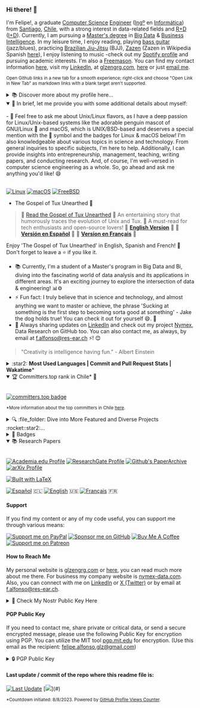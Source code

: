 ### Hi there! 👋

I'm Felipe!, a graduate [Computer Science](https://en.wikipedia.org/wiki/Computer_science) [Engineer](https://en.wikipedia.org/wiki/Engineer) ([Ingº](https://es.wikipedia.org/wiki/Ingeniero) en [Informática](https://es.wikipedia.org/wiki/Ingenier%C3%ADa_inform%C3%A1tica)) from [Santiago](https://en.wikipedia.org/wiki/Santiago), [Chile](https://en.wikipedia.org/wiki/Chile), with a strong interest in data-related fields and [R+D](https://en.wikipedia.org/wiki/Research_and_development) ([I+D](https://es.wikipedia.org/wiki/Investigaci%C3%B3n_y_desarrollo)). Currently, I am pursuing a [Master's degree](https://en.wikipedia.org/wiki/Master%27s_degree) in [Big Data](https://en.wikipedia.org/wiki/Big_data) & [Business Intelligence](https://en.wikipedia.org/wiki/Business_intelligence). In my leisure time, I enjoy reading, playing [bass guitar](https://en.wikipedia.org/wiki/Bass_guitar) (jazz/blues), practicing [Brazilian Jiu-Jitsu](https://en.wikipedia.org/wiki/Brazilian_jiu-jitsu) (BJJ), [Zazen](https://en.wikipedia.org/wiki/Zazen) (Zazen in Wikipedia Spanish [here](https://es.wikipedia.org/wiki/Zazen)), I enjoy listening to music -check out my [Spotify profile](https://open.spotify.com/user/12133266428) and pursuing academic interests. I'm also a [Freemason](https://en.wikipedia.org/wiki/Freemasonry). You can find my contact information [here](https://github.com/felipealfonsog#how-to-reach-me), visit my [LinkedIn](https://linkedin.com/in/felipealfonsog), at [glzengrg.com](https://glzengrg.com/), [here](https://freeshell.de/~felipe/) or just [email me](mailto:f.alfonso@res-ear.ch).

<sub>Open Github links in a new tab for a smooth experience; right-click and choose "Open Link in New Tab" as markdown links with a blank target aren't supported.</sub>

<details>
<summary>📚 Discover more about my profile here...</summary> 
  <br>
I'm a computer science engineer with a passion for research across diverse topics in the field. While I strive to continuously broaden my knowledge horizons, my primary focus lies in specializing in Software Engineering, Data Engineering, Machine Learning, Cybersecurity, and other areas that hold significance in the past, present, and future landscape of computer science. My aim is to grasp both the fundamentals and the cutting-edge aspects of this ever-evolving domain.

My expertise encompasses coding, statistical analysis, and a strong grounding in computer science principles. This skillset serves as a foundation for driving innovation through the adoption of the latest technologies.
  
I have been immersed in the world of technology since the mid-80s, when connecting to the internet required a phone cable and compiling the Kernel using UNIX and/or GNU/Linux was necessary to visit 'Altavista.com.' I am particularly fond of FreeBSD, Debian & Arch, although I also feel fond to macOS due its relation with UNIX-BSD.

I have had the privilege of living in various countries, including New Delhi, India; Auckland and Christchurch in New Zealand; California, USA; and Cape Town in South Africa. These experiences have not only broadened my horizons but have also provided me with fluency in English, my mother tongue, Spanish among other languages.

With more than 23 years of experience in the field, I am constantly studying and researching to deepen my knowledge. I focus on areas such as data structures, algebra, calculus, math., software engineering, practice solving problems, databases, models of consumer and firm behavior, dynamic models, stochastic dynamic programming, functional programming, OOP programming, non-compensatory decision models, advanced algorithms, data science, refactoring & decomposition in coding. I have expertise in engineering, researching, and consulting.

<!--
Throughout my career, I have held positions as Head of Engineering, Software Engineer and Researcher in advanced algorithms, as well as engineering development roles in significant organizations across the USA, Europe, and South America - Chile. Currently, I am the Group - CEO/Founder and Head of Research and Software Engineering at [Nymex](https://github.com/NymexData), Data Research SpA. The team consists of highly skilled software engineers, developers, and technology experts from different regions of the world, including freelancers and junior professionals. Together, we collaborate on cutting-edge technology to offer consulting and services globally. Our headquarters are based in Santiago, Santiago Metropolitan, Chile.
-->
During my journey, I've embraced roles spanning from Computer Science and Software Engineer to leading teams and ultimately becoming Head of Engineering. I've also delved into research across various technological domains. My experiences have spanned the globe, from Europe and the USA to my roots in South America - Chile. As a Computer Science engineer, I've had the fortunate opportunity to lend my expertise to a diverse array of projects.

I'm hands-on with [Nymex](https://github.com/NymexData), something that keeps me consistently occupied. A personal project centered on open-source initiatives while also catering to private ventures. Our team is a mix of talented folks from around the world, including experienced pros and those just starting out. Together, we're all about pushing technology boundaries while also providing consulting services that span the globe. We're based in Santiago Metropolitan, Chile, which we proudly call home.

If you are interested in starting a business, consulting, research, or collaboration, please feel free to reach out to me on [LinkedIn](https://linkedin.com/in/felipealfonsog) or [X (Twitter)](https://twitter.com/felipealfonsog). You can also contact me by email at [f.alfonso@res-ear.ch](mailto:f.alfonso@res-ear.ch). If you happen to be in Santiago, I would be delighted to meet over a cup of coffee. Just let me know in advance, as I might be occupied with exciting projects. Thank you!

<br>
</details>

<details open>
  <summary>📝 In brief, let me provide you with some additional details about myself:</summary>
<br>
- 💬 Feel free to ask me about Unix/Linux flavors, as I have a deep passion for Linux/Unix-based systems like the adorable penguin mascot of GNU/Linux 🐧 and macOS, which is UNIX/BSD-based and deserves a special mention with the  symbol and the badges for Linux & macOS below! I'm also knowledgeable about various topics in science and technology. From general inquiries to specific subjects, I'm here to help. Additionally, I can provide insights into entrepreneurship, management, teaching, writing papers, and conducting research. And, of course, I'm well-versed in computer science engineering as a whole. So, go ahead and ask me anything you'd like! 😄 
<br><br>
  
  [![Linux](https://img.shields.io/badge/Linux-000000?style=flat-square&logo=linux&logoColor=black&color=grey&labelColor=white)](https://en.wikipedia.org/wiki/Linux)  [![macOS](https://img.shields.io/badge/macOS-000000?style=flat-square&logo=apple&logoColor=black&color=grey&labelColor=white)](https://en.wikipedia.org/wiki/MacOS)  [![FreeBSD](https://img.shields.io/badge/FreeBSD-000000?style=flat-square&logo=freebsd&logoColor=black&color=grey&labelColor=white)](https://en.wikipedia.org/wiki/FreeBSD)

- The Gospel of Tux Unearthed :book:
> 📖 [Read the Gospel of Tux Unearthed](https://gist.github.com/felipealfonsog/1727a8393c6112f9a22828df86af3817) :penguin:
An entertaining story that humorously traces the evolution of Unix and Tux. 🚀 A must-read for tech enthusiasts and open-source lovers!
🔗 **[English Version](https://gist.github.com/felipealfonsog/1727a8393c6112f9a22828df86af3817)** 🔗
🔗 **[Versión en Español](https://gist.github.com/felipealfonsog/92646e891b39c22f7cd8e35556d8c41c)** 🔗 🔗 **[Version en Français](https://gist.github.com/felipealfonsog/34ca19ae018e44fce82b758990965c82)** 🔗

Enjoy 'The Gospel of Tux Unearthed' in English, Spanish and French! 🎉 Don't forget to leave a ⭐️ if you like it.
- 📚 Currently, I'm a student of a Master's program in Big Data and Bi, diving into the fascinating world of data analysis and its applications in different areas. It's an exciting journey to explore the intersection of data & engineering! 📊⚙️
- ⚡ Fun fact: I truly believe that in science and technology, and almost anything we want to master or achieve, the phrase 'Sucking at something is the first step to becoming sorta good at something' - Jake the dog holds true! You can check it out for yourself 😄. 🐶
- 💼 Always sharing updates on [LinkedIn](https://linkedin.com/in/felipealfonsog) and check out my project [Nymex](https://github.com/NymexData), Data Research on GitHub too. You can also contact me, as always, by email at [f.alfonso@res-ear.ch](mailto:f.alfonso@res-ear.ch) ⚡! 😊

> "Creativity is intelligence having fun." - Albert Einstein

</details>
<!--
#### Most Used Languages | Commit and Pull Request Stats
-->
<!-- 
![Top Languages](https://github-readme-stats.vercel.app/api/top-langs/?username=felipealfonsog&layout=compact&langs_count=10&hide_title=true&theme=graywhite) 
-->
<!--
![Top Languages](https://github-readme-stats.vercel.app/api/top-langs/?username=felipealfonsog&layout=compact&langs_count=10&hide_title=true&theme=graywhite&exclude_langs=html,css) ![Commit and Pull Request Stats](https://github-readme-stats.vercel.app/api?username=felipealfonsog&show_icons=true&count_private=true&include_all_commits=true&hide_title=true&theme=graywhite)
-->
<!-- <details open> -->
<details>
<summary>:star2: <strong>Most Used Languages | Commit and Pull Request Stats | Wakatime</strong>*</summary>
<br>

<!-- 
![Top Languages](https://github-readme-stats.vercel.app/api/top-langs/?username=felipealfonsog&layout=compact&langs_count=10&hide_title=true&theme=graywhite) 
-->
![Top Languages](https://github-readme-stats.vercel.app/api/top-langs/?username=felipealfonsog&layout=compact&langs_count=10&hide_title=true&theme=graywhite&exclude_langs=html,css)
![Commit and Pull Request Stats](https://github-readme-stats.vercel.app/api?username=felipealfonsog&show_icons=true&count_private=true&include_all_commits=true&hide_title=true&theme=graywhite)

[![wakatime](https://wakatime.com/badge/user/018c33c4-c736-45ae-960b-4518218077f2.svg)](https://wakatime.com/@018c33c4-c736-45ae-960b-4518218077f2)

```
<!--START_SECTION:waka-->
<!--END_SECTION:waka-->
```

<sub>*Data may exhibit discrepancies or errors due to the [Vercel service](https://vercel.com/), empowering GitHub statistics and functions.</sub>

<sub>The coding time tracked on the Wakatime badge started on Dec 4, 2023. Any variations depend on the Wakatime service. [Learn more about Wakatime](https://wakatime.com/).</sub>
</details>

<details open>
<summary>🏆 Committers.top rank in Chile* 🌟</summary> 
  <br>
  
[![committers.top badge](https://user-badge.committers.top/chile/felipealfonsog.svg)](https://user-badge.committers.top/chile/felipealfonsog)

<sub>*More information about the top committers in Chile [here](https://committers.top/chile).</sub>
</details>

<details>
<summary>🔍 :file_folder: Dive into More Featured and Diverse Projects :rocket::star2:...</summary>
<br>
  
  - [BashGuardian](https://github.com/felipealfonsog/BashGuardian): BashGuardian is a powerful bash script for backups and encryption on Unix-like (Linux & macOS) systems. It provides an easy-to-use and secure way to protect your important files and data.
  - [VesicleInsight](https://github.com/felipealfonsog/VesicleInsight): VesicleInsight: Empowering Early Medical Diagnosis. This is an advanced Python-based software utilizing machine learning to analyze medical imaging data, specifically focusing on vesicle anomalies. Our mission is to deliver a powerful tool for healthcare professionals, enhancing the precision and efficiency of early detection and diagnosis in medical imaging.
  - [TermPDFViewer](https://github.com/felipealfonsog/TermPDFViewer): "TermPDF Viewer" is an open-source PDF file viewer designed to run in the terminal on Linux and macOS. It enables users to navigate and explore PDF files directly from the command line, providing an interactive and lightweight experience..
  - [FeatherPDF](https://github.com/felipealfonsog/FeatherPDF): FeatherPDF is an ultra-lightweight PDF viewer designed for Linux and macOS. It provides a simple and intuitive user interface for reading PDF documents. The project aims to offer a fast and minimalistic PDF reading experience while using minimal system resources.
  - [SpeedyNet](https://github.com/felipealfonsog/SpeedyNet): SpeedyNet is a command-line utility for Linux and macOS that empowers users to accurately measure their Internet connection's download and upload speeds, providing real-time feedback on network performance.
  - [WordCraft360](https://github.com/NymexData/WordCraft360): WordCraft360, the ultimate Writing Toolkit designed to elevate your writing experience to new heights. Inspired by the minimalist elegance of 750words.com, WordCraft360 offers a sleek and visually appealing interface with carefully selected fonts that are easy on the eyes.
  - [PerlMemoPad](https://github.com/NymexData/PerlMemoPad): PerlMemoPad is a project focused on developing a mini-weblog using Perl and MySQL. With PerlMemoPad, users can easily publish and manage their notes and other content.
  - [C-VipNX](https://github.com/NymexData/C-VipNX): C-VipNX: Shell Vip Utility written in C for *NX Systems Simple: Vip shell to avoid usage of sudo.
  - [Paper Archive*](https://github.com/felipealfonsog/PaperArchive): PaperArchive is a curated collection of research papers authored by me, spanning the realms of engineering, computer science, and social sciences. Explore my contributions to diverse fields of study, from cutting-edge technology to insightful social analyses.

<sub>*Exclusively curated repository storing papers authored by me.</sub>
<br>
</details>

<!-- <details open> -->
<details>
<summary>🏅 Badges</summary>
<br>
  
[![Linux](https://img.shields.io/badge/Linux-OS-blue?style=flat-square&logo=linux&logoColor=white)](https://www.linux.org/)
[![macOS](https://img.shields.io/badge/macOS-OS-blue?style=flat-square&logo=apple&logoColor=white)](https://www.apple.com/macos)
[![FreeBSD](https://img.shields.io/badge/FreeBSD-OS-blue?style=flat-square&logo=freebsd&logoColor=white)](https://www.freebsd.org/)
[![GNU](https://img.shields.io/badge/GNU-Tools-blue?style=flat-square&logo=gnu&logoColor=white)](https://www.gnu.org/)
[![Vim](https://img.shields.io/badge/Vim-Editor-019733?style=flat-square&logo=vim&logoColor=white)](https://www.vim.org/)
[![Emacs](https://img.shields.io/badge/Emacs-Editor-7F5AB6?style=flat-square&logo=gnu%20emacs&logoColor=white)](https://www.gnu.org/software/emacs/)
[![Visual Studio Code](https://img.shields.io/badge/VS%20Code-Editor-007ACC?style=flat-square&logo=visual%20studio%20code&logoColor=white)](https://code.visualstudio.com/)
[![Git](https://img.shields.io/badge/Git-VCS-orange?style=flat-square&logo=git&logoColor=white)](https://github.com/felipealfonsog)
[![GPG](https://img.shields.io/badge/GPG-Key-blue?style=flat-square&logo=gnu%20privacy%20guard&logoColor=white)](https://gnupg.org/)
[![Arch Linux](https://img.shields.io/badge/Arch%20Linux-OS-blue?style=flat-square&logo=arch%20linux&logoColor=white)](https://www.archlinux.org/)
[![Debian](https://img.shields.io/badge/Debian-OS-blue?style=flat-square&logo=debian&logoColor=white)](https://www.debian.org/)
[![Free Software](https://img.shields.io/badge/Free%20Software-Advocate-blue?style=flat-square&logo=gnu&logoColor=white)](https://www.fsf.org/)
[![Software Architecture](https://img.shields.io/badge/Software%20Architecture-555555?style=flat-square&logo=codeigniter&logoColor=white&color=blue&labelColor=grey)](https://en.wikipedia.org/wiki/Software_architecture)
[![Software Engineering](https://img.shields.io/badge/Software%20Engineering-%F0%9F%9B%A0%EF%B8%8F-blue)](https://en.wikipedia.org/wiki/Software_engineering)
[![Big Data](https://img.shields.io/badge/Big%20Data-%F0%9F%93%88-blue)](https://en.wikipedia.org/wiki/Big_data)
[![Data Engineering](https://img.shields.io/badge/Data%20Engineering-%F0%9F%9B%A0%EF%B8%8F-blueviolet)](https://en.wikipedia.org/wiki/Data_engineering)
[![Business Intelligence](https://img.shields.io/badge/Business%20Intelligence-%F0%9F%92%BC-orange)](https://en.wikipedia.org/wiki/Business_intelligence)
[![IT Management](https://img.shields.io/badge/IT%20Management-0078D4?style=flat-square&logo=serverfault&logoColor=white&color=blue&labelColor=grey)](https://en.wikipedia.org/wiki/Information_technology_management)
<!-- [![Big Data](https://img.shields.io/badge/Big%20Data-%F0%9F%93%8D-blue)](https://en.wikipedia.org/wiki/Big_data) -->
[![C](https://img.shields.io/badge/C-00599C?style=flat-square&logo=c&logoColor=white)](https://en.wikipedia.org/wiki/C_(programming_language))
[![C++](https://img.shields.io/badge/C++-00599C?style=flat-square&logo=c%2B%2B&logoColor=white)](https://en.wikipedia.org/wiki/C%2B%2B)
[![Bash](https://img.shields.io/badge/Bash-4EAA25?style=flat-square&logo=gnu%20bash&logoColor=white)](https://www.gnu.org/software/bash/)
[![Roff](https://img.shields.io/badge/Roff-A81D33?style=flat-square&logo=manjaro&logoColor=white)](https://en.wikipedia.org/wiki/Roff_(software))
[![Java](https://img.shields.io/badge/Java-007396?style=flat-square&logo=java&logoColor=white)](https://www.java.com/)
[![HTML5](https://img.shields.io/badge/HTML5-E34F26?style=flat-square&logo=html5&logoColor=white)](https://developer.mozilla.org/en-US/docs/Web/Guide/HTML/HTML5)
[![CSS](https://img.shields.io/badge/CSS-1572B6?style=flat-square&logo=css3&logoColor=white)](https://developer.mozilla.org/en-US/docs/Web/CSS)
[![JSON](https://img.shields.io/badge/JSON-000000?style=flat-square&logo=json&logoColor=white)](https://www.json.org/)
[![Markdown](https://img.shields.io/badge/Markdown-000000?style=flat-square&logo=markdown&logoColor=white)](https://www.markdownguide.org/)
[![JavaScript](https://img.shields.io/badge/JavaScript-F7DF1E?style=flat-square&logo=javascript&logoColor=black)](https://developer.mozilla.org/en-US/docs/Web/JavaScript)
[![PHP](https://img.shields.io/badge/PHP-777BB4?style=flat-square&logo=php&logoColor=white)](https://www.php.net/)
[![Perl](https://img.shields.io/badge/Perl-39457E?style=flat-square&logo=perl&logoColor=white)](https://www.perl.org/)
[![Python](https://img.shields.io/badge/Python-3776AB?style=flat-square&logo=python&logoColor=white)](https://www.python.org/)
[![Ruby](https://img.shields.io/badge/Ruby-CC342D?style=flat-square&logo=ruby&logoColor=white)](https://www.ruby-lang.org/en/)
[![Rust](https://img.shields.io/badge/Rust-000000?style=flat-square&logo=rust&logoColor=white)](https://www.rust-lang.org/)
[![TypeScript](https://img.shields.io/badge/TypeScript-007ACC?style=flat-square&logo=typescript&logoColor=white)](https://www.typescriptlang.org/)
[![MariaDB](https://img.shields.io/badge/MariaDB-003545?style=flat-square&logo=mariadb&logoColor=white)](https://mariadb.org/)
[![MongoDB](https://img.shields.io/badge/MongoDB-47A248?style=flat-square&logo=mongodb&logoColor=white)](https://www.mongodb.com/)
[![MySQL](https://img.shields.io/badge/MySQL-4479A1?style=flat-square&logo=mysql&logoColor=white)](https://www.mysql.com/)
[![Oracle](https://img.shields.io/badge/Oracle-F80000?style=flat-square&logo=oracle&logoColor=white)](https://www.oracle.com/database/)
[![PostgreSQL](https://img.shields.io/badge/PostgreSQL-336791?style=flat-square&logo=postgresql&logoColor=white)](https://www.postgresql.org/)
[![SQLite](https://img.shields.io/badge/SQLite-003B57?style=flat-square&logo=sqlite&logoColor=white)](https://www.sqlite.org/)
[![Django](https://img.shields.io/badge/Django-092E20?style=flat-square&logo=django&logoColor=white)](https://www.djangoproject.com/)
[![Node.js](https://img.shields.io/badge/Node.js-339933?style=flat-square&logo=node.js&logoColor=white)](https://nodejs.org/)
[![jQuery](https://img.shields.io/badge/jQuery-0769AD?style=flat-square&logo=jquery&logoColor=white)](https://jquery.com/)
[![Angular](https://img.shields.io/badge/Angular-DD0031?style=flat-square&logo=angular&logoColor=white)](https://angular.io/)
[![React](https://img.shields.io/badge/React-61DAFB?style=flat-square&logo=react&logoColor=black)](https://reactjs.org/)
[![Express.js](https://img.shields.io/badge/Express.js-000000?style=flat-square&logo=express&logoColor=white)](https://expressjs.com/)
[![Vue.js](https://img.shields.io/badge/Vue.js-4FC08D?style=flat-square&logo=vue.js&logoColor=white)](https://vuejs.org/)
[![Next.js](https://img.shields.io/badge/Next.js-000000?style=flat-square&logo=next.js&logoColor=white)](https://nextjs.org/)
[![Ruby on Rails](https://img.shields.io/badge/Ruby_on_Rails-CC0000?style=flat-square&logo=ruby%20on%20rails&logoColor=white)](https://rubyonrails.org/)
[![AWS](https://img.shields.io/badge/AWS-232F3E?style=flat-square&logo=amazon%20aws&logoColor=white)](https://aws.amazon.com/)
[![Microsoft Azure](https://img.shields.io/badge/Microsoft%20Azure-0089D6?style=flat-square&logo=microsoft-azure&logoColor=white)](https://azure.microsoft.com/)
[![Docker](https://img.shields.io/badge/Docker-2496ED?style=flat-square&logo=docker&logoColor=white)](https://www.docker.com/)
[![Heroku](https://img.shields.io/badge/Heroku-430098?style=flat-square&logo=heroku&logoColor=white)](https://www.heroku.com/)
[![GraphQL](https://img.shields.io/badge/GraphQL-E10098?style=flat-square&logo=graphql&logoColor=white)](https://graphql.org/)
[![Jupyter](https://img.shields.io/badge/Jupyter-F37626?style=flat-square&logo=jupyter&logoColor=white)](https://jupyter.org/)
[![Redis](https://img.shields.io/badge/Redis-DC382D?style=flat-square&logo=redis&logoColor=white)](https://redis.io/)
[![GitLab](https://img.shields.io/badge/GitLab-FCA121?style=flat-square&logo=gitlab&logoColor=white)](https://gitlab.com/)
[![GitHub](https://img.shields.io/badge/GitHub-100000?style=flat-square&logo=github&logoColor=white)](https://github.com/)

</details>

<details open>
<summary>📚 Research Papers</summary>
<br>

[![Academia.edu Profile](https://img.shields.io/badge/Academia.edu-Profile-blue)](https://onlineiacc.academia.edu/felipealfonsog)
[![ResearchGate Profile](https://img.shields.io/badge/ResearchGate-Profile-blue)](https://www.researchgate.net/profile/Felipe-Alfonso-Gonzalez-2)
[![Github's PaperArchive](https://img.shields.io/badge/Github's-PaperArchive-green)](https://github.com/felipealfonsog/PaperArchive)
[![arXiv Profile](https://img.shields.io/badge/arXiv-Profile-orange)](https://arxiv.org/search/?searchtype=author&query=Felipe+Alfonso+González)
<!--[![arXiv Profile](https://img.shields.io/badge/arXiv-Profile-orange)](https://arxiv.org/a/felipealfonsog)-->

[![Built with LaTeX](https://img.shields.io/badge/Built%20with-LaTeX-008080?logo=latex)](https://www.latex-project.org/)

</details>

<!-- 
![🇨🇱 Español](https://img.shields.io/badge/🇨🇱%20Español-C0392B?style=flat-square)(#)
![🇺🇸 English](https://img.shields.io/badge/🇺🇸%20English-F5F5F5?style=flat-square)(#)
![🇫🇷 Français](https://img.shields.io/badge/🇫🇷%20Français-0055A4?style=flat-square)(#)

[![🇨🇱](https://img.shields.io/badge/🇨🇱-Español-red?style=flat-square&logoColor=white)](#)
[![🇺🇸](https://img.shields.io/badge/🇺🇸-English-blue?style=flat-square&logoColor=white)](#)
[![🇫🇷](https://img.shields.io/badge/🇫🇷-Français-white?style=flat-square&logoColor=white)](#)
-->
<!-- 
[![🇨🇱](https://img.shields.io/badge/🇨🇱-Español-blue?style=flat-square&logoColor=white&color=blue&labelColor=DBEDF3)](#)
[![🇺🇸](https://img.shields.io/badge/🇺🇸-English-blue?style=flat-square&logoColor=white&color=blue&labelColor=DBEDF3)](#)
[![🇫🇷](https://img.shields.io/badge/🇫🇷-Français-blue?style=flat-square&logoColor=white&color=blue&labelColor=DBEDF3)](#)

[![Español](https://img.shields.io/badge/Español-ES-blue.svg)](https://es.wikipedia.org/wiki/Espa%C3%B1ol) 🇨🇱 
[![English](https://img.shields.io/badge/English-EN-blue.svg)](https://en.wikipedia.org/wiki/English_language) 🇺🇸 
[![Français](https://img.shields.io/badge/Français-FR-blue.svg)](https://fr.wikipedia.org/wiki/Fran%C3%A7ais) 🇫🇷 

[![Español](https://img.shields.io/badge/Español-ES_cl-blue.svg?style=flat-square&logoColor=white&color=blue&labelColor=DBEDF3)](#) 🇨🇱 
[![English](https://img.shields.io/badge/English-EN-blue.svg?style=flat-square&logoColor=white&color=blue&labelColor=DBEDF3)](#) 🇬🇧 
[![Français](https://img.shields.io/badge/Français-FR-blue.svg?style=flat-square&logoColor=white&color=blue&labelColor=DBEDF3)](#) 🇫🇷 

-->

[![Español](https://img.shields.io/badge/Español-ES_cl-blue.svg?style=flat&logoColor=white&color=blue&labelColor=DBEDF3)](#) 🇨🇱 
[![English](https://img.shields.io/badge/English-EN_us-blue.svg?style=flat&logoColor=white&color=blue&labelColor=DBEDF3)](#) 🇺🇸 
[![Français](https://img.shields.io/badge/Français-FR_fr-blue.svg?style=flat&logoColor=white&color=blue&labelColor=DBEDF3)](#) 🇫🇷 

#### Support

If you find my content or any of my code useful, you can support me through various means:

[![Support me on PayPal](https://img.shields.io/badge/Support%20me%20on-PayPal-00457C?style=flat-square&logo=paypal&logoColor=white)](https://www.paypal.me/felipealfonsog)
[![Sponsor me on GitHub](https://img.shields.io/badge/Sponsor%20me%20on-GitHub-%23EA4AAA?style=flat-square&logo=github-sponsors&logoColor=white)](https://github.com/sponsors/felipealfonsog)
[![Buy Me A Coffee](https://img.shields.io/badge/Buy%20Me%20A%20Coffee-%E2%98%95-FFDD00?style=flat-square&logo=buy-me-a-coffee&logoColor=black)](https://www.buymeacoffee.com/felipealfonsog)
[![Support me on Patreon](https://img.shields.io/badge/Support%20me%20on-Patreon-orange?logo=patreon)](https://www.patreon.com/felipealfonsogl)

#### How to Reach Me

My personal website is [glzengrg.com](https://glzengrg.com/) or [here](https://freeshell.de/~felipe/), you can read much more about me there. For business my company website is [nymex-data.com](https://nymex-data.com/). Also, you can connect with me on [LinkedIn](https://linkedin.com/in/felipealfonsog) or [X (Twitter)](https://twitter.com/felipealfonsog) or by email at [f.alfonso@res-ear.ch](mailto:f.alfonso@res-ear.ch).
<!--
[![github](https://img.shields.io/github/followers/felipealfonsog?logo=github&style=plastic)](https://github.com/felipealfonsog?tab=followers)
-->
<!-- 
[![Jabber](https://img.shields.io/badge/Jabber-@felipe-blue?style=flat&logo=xmpp&logoColor=white)](xmpp:felipe@jabbers.one)

[![Nostr Pub Key](https://img.shields.io/badge/Nostr%20Pub%20Key-%F0%9F%94%97-blue)](#) 
  [![Nic Nac Project](https://img.shields.io/badge/Nic%20Nac%20Project-grey?style=flat-square&logo=serverfault&logoColor=white)](https://freeshell.de/~felipe/)
-->

<details>
 <summary>🔗 Check My Nostr Public Key Here</summary>
<br>

```
npub1xekfp7j7rnuy5544wz3wfllfsqrrtt37zj4pzyje0m6wnazeq92qt9uztx
```

</details>

#### PGP Public Key

If you need to contact me, share private or critical data, or send a secure encrypted message, please use the following Public Key for encryption using PGP. You can utilize the MIT tool [pgp.mit.edu](https://pgp.mit.edu/) for encryption. (Use this email as the recipient: felipe.alfonso.glz@gmail.com)

<details>
<summary>🔒 PGP Public Key</summary>
<br>

Here is my PGP public key for secure communication:
```
-----BEGIN PGP PUBLIC KEY BLOCK-----

xsDNBGQqmHQBDADCWPBUU9cAZJk882YFAfUzzY4BPDch6NK8D5xILWMcfVNfYdxuwbnGw2T2Za+V
QHLzfRuoJOLYhE42qypPQBcrwF8A0zCED1j7oD3ERQ9Ebr/gcU0rqmeCuUSGGAo0WwXB8by2pVCs
ZqD/x94KF0fLnnFsKBovxbXThtE6EWTtPFFBqGp17YHYqQsG0V006hyIKZdNXMMKRIF8LRpHS7fO
1GCRrmQMMpQajHqGiTrDUPUtywhmOSMJ3mETHAiIc9vXKnGhP2mFduiETVUNUDmyh5R3/G0/Gh0x
yxTCqzX7jDTy6I3eiCVCzE8FSozoa1EYZnerq3uw1upkaEJ67J/J/+u2WIuKJGJ4qwqMVBiRdeOX
py4NNTNd7Fa1jsIesRNEP5YiAq7Nw+czTbopeJ34LLP+/sT6DlG7GRjVoLMAkzHhNLoAXDlra3qL
6shUDcypGi7lY2mmOnLwjzOVmlx3dyDDbh9yHHlb6mYed64tT9AHxEMZ25HNQTD6qz7ncgMAEQEA
Ac03RmVsaXBlIEFsZm9uc28gR29uesOhbGV6IDxmZWxpcGUuYWxmb25zby5nbHpAZ21haWwuY29t
PsLA+gQTAQgAJAUCZCqYdAIbAwQVCAkKBwsJCAcDAgEEFgMCAQIeAQIXgAIZAQAKCRBrFKLlRJxw
s54cC/45v2ng2foHpk8nODS25tB3f8XYPDGWSsG+n0quCo4zk1oMkMpyq8lmKSRdITqEHXl55e9a
wGX/uC73WBG3Dwpg2A5ABaP42RfnRhKxIVpBLghVu2YaXB0a1zsuzr0PsTgrSNNb4nB9oNVuLMjF
kOArQecNsSuZyBgOCEbcRpblFMAo2Y2GsKkJuze2JsZNxkFh0xoE56kM7Dz4fooIXywjYMPI+lI6
7U86JtxPoNhUbi01OsLXxY5pu4H5eYCwif6mn+9kUys8RvwWrHSMIohANzbgV6iSIHmAZc0WxFT0
oP+Zc/IdBUcZuZTZMUizAS8mvmnUQuwF0r9A2OXz9UzmIXDrE46/22pHEF6ivBZXgVP7TyHmCkuA
T+FaGvTiMTLgHu6aoUfB3Qb4IZH9r/O9TceSiBs2t8Xr5bgHWO+ZUPLAqmPM4An4E/x0J0nr36we
2vdqguVmjYFwz89mRWvOxoZqt+Y6XPONWg2ZM8WzKqqL/34EE0kfD6tOT0SRFUXOwM0EZCqYdAEM
ANagOfrTw76HFphCKqjH3qq2dGMn4ETlcnAg5Zo/IjM6p17xZBvhQUhqdodhBBCciksbCiU/GHn0
94C928AF+eNLhBRrpFfa+kQLWsHq5mDPlNIUhCbdXCjX3CiSmSUJUDEy0Tzu3CWETOG4miSYJFjm
pp+/aHm1VqABpg2IjJriGIuzV/i7qSL/3ueUMXuFWKyavizx/EpMcsg9ICVtPH8qCrDCXeD4P9Tu
v/fSkvsDZjshXi/55ZwT49jFLUr1CMpyCHSMk1nIVTFc4gduemWVPlxhx72m423P0YafwhC/GhSo
Jp0bA0Aok04a7r8wN5xi8H6TO6YtT50GLk7c1C0Diw3/U5/5du/IB7jGlARskRU2mTcs00656RhU
jrrhxxMhkqTfkL+Dv6eMIrSDkLrsq6+VrkD5C0G57+cFoXA+MEs5zLLKcGMqd+Avdndx7ftMVrI7
ITI/IihZpPQwzhU4mnNDxIat8/+S/I6uIBEaebcq07e3KBks5iDVe8FuNQARAQABwsJ+BBgBCAGo
BQJkKph2AhsMwN0gBBkBCAAGBQJkKph2AAoJECEuiEhkZMwolkAL/ilTY6VPHbxq+PRspP4D49Mf
3UNSVF9tsG/rZf7RCd6HzIilZ45FXbOHxQZuo0rC4O2C/xKwZN0+qKbQ7Ah+zfynYEbOspF3aY2O
Tfu8iVEvk0HVBUY9LCftAUE/r9qg3SPRi1CyRciO5VOWQ21USqj9DXTEz6TGinQZ+FbxZM/XGvM5
WeVCdOar+eCQvmA6r+ryRWmDXWk48IBCrpqRc9jA3hqDl7QjIuYK3NW531IiWTdb6lPhw1ArVaZz
yk2RILFlrveCSJqA6xAcVgLspMYWwC/e0b+leMeq7I8MEBzHwsNZT6jsyA0jhKpzp+3wm0nGckt4
hErTFdHxf1uXluwK1goGnlZaxZmhoVfmxxSmm87SzTYDhKiyeqZP+eaGj5IJHK/+eJMGtiyL3YOy
IngDxbwaEgerz3zGnWFkcrOyzQMEM7PCJPjo31unpW3WhAZePgfhgth2nbJ6A4SfEZw/Yo/e4iw/
Oe4u/hYtGse+ynqPGHwRIhNDxqCo0Hqg3QAKCRBrFKLlRJxwsyIrDACZ79cEq0zYo8YP+kzpai8l
/q8Wvk/vkIDV6ztrPEMhxkPjRTUOOmPWRVKDDEVpzhSK3P7lDxh9RkXXwOAFOBXEBf2OU/rSlDAb
mOPM3c6ZgTbZAubCPymS6/IYR9L5sLZOUK8CB5Mlj58TPQ0fsF8YY8UPmnleM/LVhtlqcjY6v18p
PthtnBfDYOxujQC8hqdlYqvYdHBlcsK0svupSTaEXBs/l4ZLTx6UsWEGUIQOhXm0y2IASqFlT9vA
hFA9bG6q1kPr5dLQ56mruLV6grD71JQBnkcwevOchtYOAgOsOgQQNlvkFyiz+fRDBqRou+MRh+5S
bq97XTNgtn4db87ruJYX2MGbjlKfXJ8Bf/LotkYkaTyTE7bwcGvSfi4uMLnVK5iRn9LVAk4+Hyww
xkucRo1AAttFwPN5jSMyIagMVZDFULQ4hW99Zth/n7NGoPkRYsetYqicqSvyowpGztjrDpS5OLK4
xBUna8GGMn+3tz12so2TE8OaUWiiVLBZcrc=
=P7j6

-----END PGP PUBLIC KEY BLOCK-----
```

</details>

#### Last update / commit of the repo where this readme file is:

[![__Last Update__](https://img.shields.io/github/last-commit/felipealfonsog/felipealfonsog?style=flat&logoColor=white&label=Last%20Update&color=yellow)](#) [![](https://komarev.com/ghpvc/?username=felipealfonsog&style=flat&logoColor=white&color=yellow&label=Profile+Views*)](#) 

<sub>*Countdown initiated: 8/8/2023. Powered by [GitHub Profile Views Counter](https://github.com/antonkomarev/github-profile-views-counter).</sub>

<!-- https://github.com/antonkomarev/github-profile-views-counter -->
<!-- ![Last Updated](https://img.shields.io/github/last-commit/felipealfonsog/felipealfonsog?style=flat-square) -->
<!-- ![Last Updated](https://img.shields.io/badge/Last%20Updated-%F0%9F%93%85-blue) -->
<!-- Last Updated: 2023-07-23 -->
